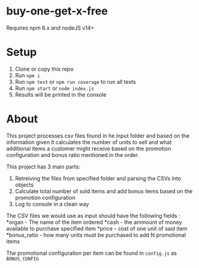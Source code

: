 # buy-one-get-x-free

Requires npm 6.x and nodeJS v14+

# Setup

1. Clone or copy this repo
2. Run `npm i`
3. Run `npm test` or `npm run coverage` to run all tests
4. Run `npm start` or `node index.js`
5. Results will be printed in the console

# About

This project processes csv files found in he input folder and based on the information given it calculates the number of units to sell and what additional items a customer might receive based on the promotion configuration and bonus ratio mentioned in the order.

This project has 3 main parts:

1. Retreiving the files from specified folder and parsing the CSVs into objects
2. Calculate total number of sold items and add bonus items based on the promotion configuration
3. Log to console in a clean way

The CSV files we would use as input should have the following fields :
*organ - The name of the item ordered
*cash - the ammount of money available to purchase specified item
*price - cost of one unit of said item
*bonus_ratio - how many units must be purchased to add N promotional items

The promotional configuration per item can be found in `config.js` as `BONUS_CONFIG`
